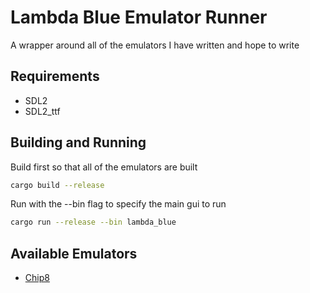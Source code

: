 # Lambda Blue Emulator Runner

A wrapper around all of the emulators I have written and hope to write

## Requirements

- SDL2
- SDL2_ttf

## Building and Running

Build first so that all of the emulators are built

```sh
cargo build --release
```

Run with the --bin flag to specify the main gui to run

```sh
cargo run --release --bin lambda_blue
```

## Available Emulators

- [Chip8](https://github.com/robertazzopardi/emulator_chip8)
